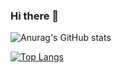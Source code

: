 ### Hi there 👋

![Anurag's GitHub stats](https://github-readme-stats.vercel.app/api?username=Japenner&count_private=true&show_icons=true?theme=dark)

[![Top Langs](https://github-readme-stats.vercel.app/api/top-langs/?username=Japenner&count_private=true&layout=compact?theme=dark)](https://github.com/anuraghazra/github-readme-stats)

